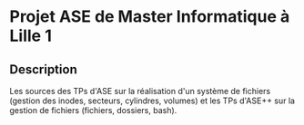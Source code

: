 # Projet ASE de Master Informatique à Lille 1

## Description
Les sources des TPs d'ASE sur la réalisation d'un système de fichiers (gestion des inodes, secteurs, cylindres, volumes) et les TPs d'ASE++ sur la gestion de fichiers (fichiers, dossiers, bash).